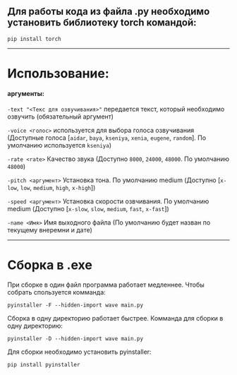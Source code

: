 ## Для работы кода из файла .py необходимо установить библиотеку torch командой:

```
pip install torch
```
---

# Использование:

#### аргументы:
`-text "<Текс для озвучивания>"` передается текст, который необходимо озвучить (обязательный аргумент)

`-voice <голос>` используется для выбора голоса озвучивания (Доступные голоса [`aidar`, `baya`, `kseniya`, `xenia`, `eugene`, `random`]. По умолчанию используется `kseniya`)

`-rate <rate>` Качество звука (Доступно `8000`, `24000`, `48000`. По умолчанию `48000`)

`-pitch <аргумент>` Установка тона. По умолчанию medium (Доступно [`x-low`, `low`, `medium`, `high`, `x-high`])

`-speed <аргумент>` Установка скорости озвчивания. По умолчанию medium (Доступно [`x-slow`, `slow`, `medium`, `fast`, `x-fast`])

`-name <Имя>` Имя выходного файла (По умолчанию будет назван по текущему внеремни и дате)

---

# Сборка в .exe

При сборке в один файл программа работает медленнее. Чтобы собрать спользуется комманда:

```
pyinstaller -F --hidden-import wave main.py
```

Сборка в одну директорию работает быстрее. Комманда для сборки в одну директорию:

```
pyinstaller -D --hidden-import wave main.py
```

Для сборки необходимо установить pyinstaller:

```
pip install pyinstaller
```
